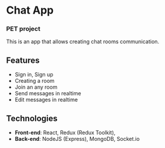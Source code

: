 # Chat App

### PET project

This is an app that allows creating chat rooms communication.

## Features

- Sign in, Sign up
- Creating a room
- Join an any room
- Send messages in realtime
- Edit messages in realtime

## Technologies

- **Front-end**: React, Redux (Redux Toolkit),
- **Back-end**: NodeJS (Express), MongoDB, Socket.io
